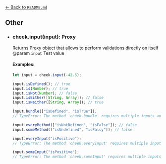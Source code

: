 [← Back to `README.md`](../README.md)

## Other
- ### cheek.input(input): Proxy
  Returns Proxy object that allows to perform validations directly on itself  
  @param `input` Test value  

  #### Examples:
  ```javascript
  let input = cheek.input(-42.5);

  input.isDefined(); // true
  input.is(Number); // true
  input.isNot(Number); // false
  input.isEither([String, Array]); // false
  input.isNeither([String, Array]); // true

  input.bundle(["isDefined", "isTrue"]);
  // TypeError: The method 'cheek.bundle' requires multiple inputs and cannot be performed via 'cheek.input( ... )'

  input.everyMethod(["isNotDefined", "isFalse"]); // false
  input.someMethod(["isUndefined", "isFalsy"]); // false

  input.everyInput("isPositive");
  // TypeError: The method 'cheek.everyInput' requires multiple inputs and cannot be performed via 'cheek.input( ... )'

  input.someInput("isPositive");
  // TypeError: The method 'cheek.someInput' requires multiple inputs and cannot be performed via 'cheek.input( ... )'
  ```